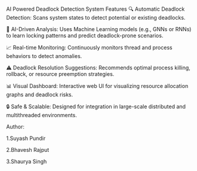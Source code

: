 AI Powered Deadlock Detection System
 Features
🔍 Automatic Deadlock Detection: Scans system states to detect potential or existing deadlocks.

🤖 AI-Driven Analysis: Uses Machine Learning models (e.g., GNNs or RNNs) to learn locking patterns and predict deadlock-prone scenarios.

📈 Real-time Monitoring: Continuously monitors thread and process behaviors to detect anomalies.

⚠️ Deadlock Resolution Suggestions: Recommends optimal process killing, rollback, or resource preemption strategies.

📊 Visual Dashboard: Interactive web UI for visualizing resource allocation graphs and deadlock risks.

🔒 Safe & Scalable: Designed for integration in large-scale distributed and multithreaded environments.


Author:

1.Suyash Pundir

2.Bhavesh Rajput

3.Shaurya Singh

